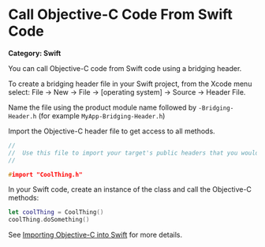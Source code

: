 # Call Objective-C Code From Swift Code

__Category: Swift__

You can call Objective-C code from Swift code using a bridging header.

To create a bridging header file in your Swift project, from the Xcode menu select: File -> New -> File -> [operating system] -> Source -> Header File.

Name the file using the product module name followed by `-Bridging-Header.h` (for example `MyApp-Bridging-Header.h`)

Import the Objective-C header file to get access to all methods.

```c
//
//  Use this file to import your target's public headers that you would like to expose to Swift.
//

#import "CoolThing.h"
```

In your Swift code, create an instance of the class and call the Objective-C methods:

```swift
let coolThing = CoolThing()
coolThing.doSomething()
```

See [Importing Objective-C into Swift](https://developer.apple.com/documentation/swift/importing-objective-c-into-swift) for more details.
